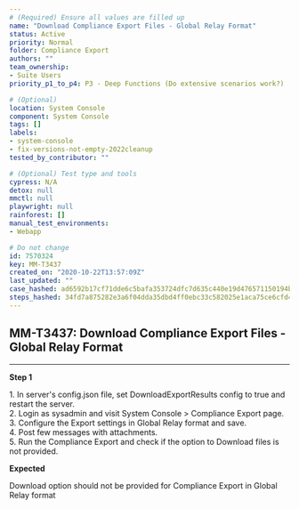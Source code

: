 ```yaml
---
# (Required) Ensure all values are filled up
name: "Download Compliance Export Files - Global Relay Format"
status: Active
priority: Normal
folder: Compliance Export
authors: ""
team_ownership: 
- Suite Users
priority_p1_to_p4: P3 - Deep Functions (Do extensive scenarios work?)

# (Optional)
location: System Console
component: System Console
tags: []
labels: 
- system-console
- fix-versions-not-empty-2022cleanup
tested_by_contributor: ""

# (Optional) Test type and tools
cypress: N/A
detox: null
mmctl: null
playwright: null
rainforest: []
manual_test_environments: 
- Webapp

# Do not change
id: 7570324
key: MM-T3437
created_on: "2020-10-22T13:57:09Z"
last_updated: ""
case_hashed: ad6592b17cf71dde6c5bafa353724dfc7d635c440e19d476571150194b75598ededa42775fffe9617c4d3fe51490c900
steps_hashed: 34fd7a875282e3a6f04dda35dbd4ff0ebc33c582025e1aca75ce6cfd400ef6818cbb2cf0ab6d3778f3c9b178aa41a18b
---
```


<!-- (Auto-generated) Based on frontmatter's "key" and "name" -->

## MM-T3437: Download Compliance Export Files - Global Relay Format

---

**Step 1**

1\. In server's config.json file, set DownloadExportResults config to true and restart the server.\
2\. Login as sysadmin and visit System Console > Compliance Export page.\
3\. Configure the Export settings in Global Relay format and save.\
4\. Post few messages with attachments.\
5\. Run the Compliance Export and check if the option to Download files is not provided.

**Expected**

Download option should not be provided for Compliance Export in Global Relay format
